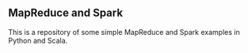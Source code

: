 ## MapReduce and Spark
This is a repository of some simple MapReduce and Spark examples in Python and Scala.  
